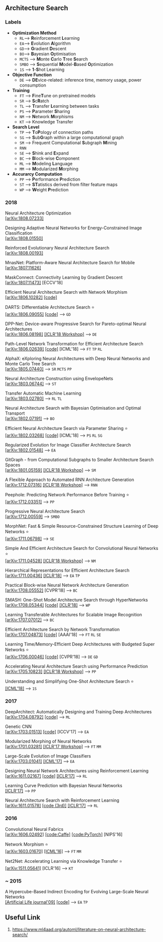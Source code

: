 ## Architecture Search

### Labels
- **Optimization Method**
    - `RL`--> **R**einforcement **L**earning
    - `EA`--> **E**volution **A**lgorithm
    - `GD`--> **G**radient **D**escent
    - `BO`--> **B**ayesian **O**ptimisation
    - `MCTS` --> **M**onte **C**arlo **T**ree **S**earch
    - `SMBO` --> **S**equential **M**odel-**B**ased **O**ptimization
    - `1S` --> **1**-**S**hot Learning
- **Objective Function**
    - `DE` --> **DE**vice-related: inference time, memory usage, power consumption
- **Training**
    - `FT` --> **F**ine**T**une on pretrained models
    - `SR` --> **S**c**R**atch
    - `TL` --> **T**ransfer **L**earning between tasks
    - `PS` --> **P**arameter **S**haring
    - `NM` --> **N**etwork **M**orphisms
    - `KT` --> Knowledge Transfer
- **Search Level**
    - `TP` --> **T**o**P**ology of connection paths
    - `SG` --> **S**ub**G**raph within a large computational graph
    - `SM` --> Frequent Computational **S**ubgraph **M**ining
    - `RNN`
    - `SE` --> **S**hink and **E**xpand
    - `BC` --> **B**lock-wise **C**omponent
    - `ML` --> **M**odeling **L**anguage
    - `MM` --> **M**odularized **M**orphing
- **Accurarcy Computation**
    - `PP` --> **P**erformance **P**rediction
    - `ST` --> **ST**atistics derived from filter feature maps
    - `WP` --> **W**eight **P**rediction

### 2018
Neural Architecture Optimization
<br>
[[arXiv:1808.07233]](https://arxiv.org/abs/1808.07233)

Designing Adaptive Neural Networks for Energy-Constrained Image Classification
<br>
[[arXiv:1808.01550]](https://arxiv.org/abs/1808.01550)

Reinforced Evolutionary Neural Architecture Search
<br>
[[arXiv:1808.00193]](https://arxiv.org/abs/1808.00193)

MnasNet: Platform-Aware Neural Architecture Search for Mobile
<br>
[[arXiv:1807.11626]](https://arxiv.org/abs/1807.11626)

MaskConnect: Connectivity Learning by Gradient Descent
<br>
[[arXiv:1807.11473]](https://arxiv.org/abs/1807.11473)
[ECCV'18]

Efficient Neural Architecture Search with Network Morphism
<br>
[[arXiv:1806.10282]](https://arxiv.org/abs/1806.10282)
[[code]](https://github.com/jhfjhfj1/autokeras)

DARTS: Differentiable Architecture Search
:star:
<br>
[[arXiv:1806.09055]](https://arxiv.org/abs/1806.09055)
[[code]](https://github.com/quark0/darts)
--> `GD`

DPP-Net: Device-aware Progressive Search for Pareto-optimal Neural Architectures
<br>
[[arXiv:1806.08198]](https://arxiv.org/abs/1806.08198)
[[ICLR'18 Workshop]](https://openreview.net/forum?id=B1NT3TAIM)
--> `DE`

Path-Level Network Transformation for Efficient Architecture Search
<br>
[[arXiv:1806.02639]](https://arxiv.org/abs/1806.02639)
[[code]](https://github.com/han-cai/PathLevel-EAS)
[ICML'18]
--> `FT` `TP` `RL`

AlphaX: eXploring Neural Architectures with Deep Neural Networks and Monte Carlo Tree Search
<br>
[[arXiv:1805.07440]](https://arxiv.org/abs/1805.07440)
--> `SR` `MCTS` `PP`

Neural Architecture Construction using EnvelopeNets
<br>
[[arXiv:1803.06744]](https://arxiv.org/abs/1803.06744)
--> `ST`

Transfer Automatic Machine Learning
<br>
[[arXiv:1803.02780]](https://arxiv.org/abs/1803.02780)
--> `RL` `TL`

Neural Architecture Search with Bayesian Optimisation and Optimal Transport
<br>
[[arXiv:1802.07191]](https://arxiv.org/abs/1802.07191)
--> `BO`

Efficient Neural Architecture Search via Parameter Sharing
:star:
<br>
[[arXiv:1802.03268]](https://arxiv.org/abs/1802.03268)
[[code]](https://github.com/melodyguan/enas)
[ICML'18]
--> `PS` `RL` `SG`

Regularized Evolution for Image Classifier Architecture Search
<br>
[[arXiv:1802.01548]](https://arxiv.org/abs/1802.01548)
--> `EA`

GitGraph - from Computational Subgraphs to Smaller Architecture Search Spaces
<br>
[[arXiv:1801.05159]](https://arxiv.org/abs/1801.05159)
[[ICLR'18 Workshop]](https://openreview.net/forum?id=rkiO1_1Pz)
--> `SM`

A Flexible Approach to Automated RNN Architecture Generation
<br>
[[arXiv:1712.07316]](https://arxiv.org/abs/1712.07316)
[[ICLR'18 Workshop]](https://openreview.net/forum?id=SkOb1Fl0Z)
--> `RNN`

Peephole: Predicting Network Performance Before Training
:star:
<br>
[[arXiv:1712.03351]](https://arxiv.org/abs/1712.03351)
--> `PP`

Progressive Neural Architecture Search
<br>
[[arXiv:1712.00559]](https://arxiv.org/abs/1712.00559)
--> `SMBO`

MorphNet: Fast & Simple Resource-Constrained Structure Learning of Deep Networks
:star:
<br>
[[arXiv:1711.06798]](https://arxiv.org/abs/1711.06798)
--> `SE`

Simple And Efficient Architecture Search for Convolutional Neural Networks
:star:
<br>
[[arXiv:1711.04528]](https://arxiv.org/abs/1711.04528)
[[ICLR'18 Workshop]](https://openreview.net/forum?id=SySaJ0xCZ)
--> `NM`

Hierarchical Representations for Efficient Architecture Search
<br>
[[arXiv:1711.00436]](https://arxiv.org/abs/1711.00436)
[[ICLR'18]](https://openreview.net/forum?id=BJQRKzbA-)
--> `EA` `TP`

Practical Block-wise Neural Network Architecture Generation
<br>
[[arXiv:1708.05552]](https://arxiv.org/abs/1708.05552)
[CVPR'18]
--> `BC`

SMASH: One-Shot Model Architecture Search through HyperNetworks
<br>
[[arXiv:1708.05344]](https://arxiv.org/abs/1708.05344)
[[code]](https://github.com/ajbrock/SMASH)
[[ICLR'18]](https://openreview.net/forum?id=rydeCEhs-)
--> `WP`

Learning Transferable Architectures for Scalable Image Recognition
<br>
[[arXiv:1707.07012]](https://arxiv.org/abs/1707.07012)
--> `BC`

Efficient Architecture Search by Network Transformation
<br>
[[arXiv:1707.04873]](https://arxiv.org/abs/1707.04873)
[[code]](https://github.com/han-cai/EAS)
[AAAI'18]
--> `FT` `RL` `SE`

Learning Time/Memory-Efficient Deep Architectures with Budgeted Super Networks
:star:
<br>
[[arXiv:1706.00046]](https://arxiv.org/abs/1706.00046)
[[code]](https://github.com/TomVeniat/bsn)
[CVPR'18]
--> `DE` `GD`

Accelerating Neural Architecture Search using Performance Prediction
<br>
[[arXiv:1705.10823]](https://arxiv.org/abs/1705.10823)
[[ICLR'18 Workshop]](https://openreview.net/forum?id=BJypUGZ0Z)
--> `PP`

Understanding and Simplifying One-Shot Architecture Search
:star:
<br>
[[ICML'18]](http://proceedings.mlr.press/v80/bender18a/bender18a.pdf)
--> `1S`

### 2017
DeepArchitect: Automatically Designing and Training Deep Architectures
<br>
[[arXiv:1704.08792]](https://arxiv.org/abs/1704.08792)
[[code]](https://github.com/negrinho/deep_architect)
--> `ML`

Genetic CNN
<br>
[[arXiv:1703.01513]](https://arxiv.org/abs/1703.01513)
[[code]](https://github.com/aqibsaeed/Genetic-CNN)
[ICCV'17]
--> `EA`

Modularized Morphing of Neural Networks
<br>
[[arXiv:1701.03281]](https://arxiv.org/abs/1701.03281)
[[ICLR'17 Workshop]](https://openreview.net/forum?id=BJRIA3Fgg)
--> `FT` `MM`

Large-Scale Evolution of Image Classifiers
<br>
[[arXiv:1703.01041]](https://arxiv.org/abs/1703.01041)
[[ICML'17]](http://proceedings.mlr.press/v70/real17a.html)
--> `EA`

Designing Neural Network Architectures using Reinforcement Learning
<br>
[[arXiv:1611.02167]](https://arxiv.org/abs/1611.02167)
[[code]](https://github.com/bowenbaker/metaqnn)
[[ICLR'17]](https://openreview.net/forum?id=S1c2cvqee)
--> `RL`

Learning Curve Prediction with Bayesian Neural Networks
<br>
[[ICLR'17]](https://openreview.net/forum?id=S11KBYclx)
--> `PP`

Neural Architecture Search with Reinforcement Learning
<br>
[[arXiv:1611.01578]](https://arxiv.org/abs/1611.01578)
[[code (3rd)]](https://github.com/dhruvramani/Neural-Architecture-Search-with-RL)
[[ICLR'17]](https://openreview.net/forum?id=r1Ue8Hcxg)
--> `RL`

### 2016
Convolutional Neural Fabrics
<br>
[[arXiv:1606.02492]](https://arxiv.org/abs/1606.02492)
[[code:Caffe]](https://github.com/shreyassaxena/convolutional-neural-fabrics)
[[code:PyTorch]](https://github.com/vabh/convolutional-neural-fabrics)
[NIPS'16]

Network Morphism
:star:
<br>
[[arXiv:1603.01670]](https://arxiv.org/abs/1603.01670)
[[ICML'16]](http://proceedings.mlr.press/v48/wei16.html)
--> `FT` `MM`

Net2Net: Accelerating Learning via Knowledge Transfer
:star:
<br>
[[arXiv:1511.05641]](https://arxiv.org/abs/1511.05641)
[ICLR'16]
--> `KT`

### ~ 2015
A Hypercube-Based Indirect Encoding for Evolving Large-Scale
Neural Networks
<br>
[[Artificial Life journal'09]](http://axon.cs.byu.edu/~dan/778/papers/NeuroEvolution/stanley3**.pdf)
[[code]](https://github.com/MisterTea/HyperNEAT)
--> `EA` `TP`

## Useful Link
1. https://www.ml4aad.org/automl/literature-on-neural-architecture-search/
